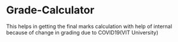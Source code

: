 # Grade-Calculator
This helps in getting the final marks calculation with help of internal because of  change in grading due to COVID19(VIT University)
